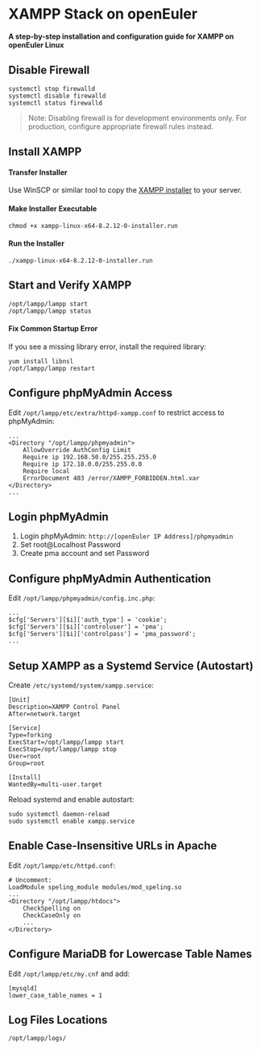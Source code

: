 # XAMPP Stack on openEuler
**A step-by-step installation and configuration guide for XAMPP on openEuler Linux**

## Disable Firewall
```
systemctl stop firewalld
systemctl disable firewalld
systemctl status firewalld
```
> Note: Disabling firewall is for development environments only. For production, configure appropriate firewall rules instead.

## Install XAMPP

#### Transfer Installer
Use WinSCP or similar tool to copy the <a target="_blank" href="https://sourceforge.net/projects/xampp/files/XAMPP%20Linux/8.2.12/xampp-linux-x64-8.2.12-0-installer.run/download">XAMPP installer</a> to your server.
#### Make Installer Executable
```
chmod +x xampp-linux-x64-8.2.12-0-installer.run
```

#### Run the Installer
```
./xampp-linux-x64-8.2.12-0-installer.run
```

## Start and Verify XAMPP
```
/opt/lampp/lampp start
/opt/lampp/lampp status
```

#### Fix Common Startup Error
If you see a missing library error, install the required library:
```
yum install libnsl
/opt/lampp/lampp restart
```

## Configure phpMyAdmin Access

Edit `/opt/lampp/etc/extra/httpd-xampp.conf` to restrict access to phpMyAdmin:
```
...
<Directory "/opt/lampp/phpmyadmin">
    AllowOverride AuthConfig Limit
    Require ip 192.168.50.0/255.255.255.0
    Require ip 172.18.0.0/255.255.0.0
    Require local
    ErrorDocument 403 /error/XAMPP_FORBIDDEN.html.var
</Directory>
...
```
## Login phpMyAdmin
1. Login phpMyAdmin: `http://[openEuler IP Address]/phpmyadmin`
2. Set root@Localhost Password
3. Create pma account and set Password

## Configure phpMyAdmin Authentication

Edit `/opt/lampp/phpmyadmin/config.inc.php`:
```
...
$cfg['Servers'][$i]['auth_type'] = 'cookie';
$cfg['Servers'][$i]['controluser'] = 'pma';
$cfg['Servers'][$i]['controlpass'] = 'pma_password';
...
```

## Setup XAMPP as a Systemd Service (Autostart)

Create `/etc/systemd/system/xampp.service`:
```
[Unit]
Description=XAMPP Control Panel
After=network.target

[Service]
Type=forking
ExecStart=/opt/lampp/lampp start
ExecStop=/opt/lampp/lampp stop
User=root
Group=root

[Install]
WantedBy=multi-user.target
```

Reload systemd and enable autostart:
```
sudo systemctl daemon-reload
sudo systemctl enable xampp.service
```
## Enable Case-Insensitive URLs in Apache

Edit `/opt/lampp/etc/httpd.conf`:
```
# Uncomment:
LoadModule speling_module modules/mod_speling.so
...
<Directory "/opt/lampp/htdocs">
    CheckSpelling on
    CheckCaseOnly on
    ...
</Directory>
```

## Configure MariaDB for Lowercase Table Names

Edit `/opt/lampp/etc/my.cnf` and add:
```
[mysqld]
lower_case_table_names = 1
```



## Log Files Locations

`/opt/lampp/logs/`


